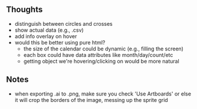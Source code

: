
## Thoughts

- distinguish between circles and crosses
- show actual data (e.g., .csv)
- add info overlay on hover
- would this be better using pure html?
	- the size of the calendar could be dynamic (e.g., filling the screen)
	- each box could have data attributes like month/day/count/etc
	- getting object we're hovering/clicking on would be more natural


## Notes

- when exporting .ai to .png, make sure you check 'Use Artboards' or else it will crop the borders of the image, messing up the sprite grid

